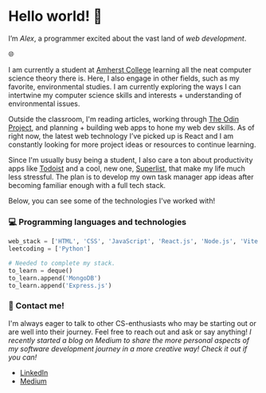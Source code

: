 # Hello world! 👋

I’m _Alex_, a programmer excited about the vast land of _web development_.

🌐

I am currently a student at [Amherst College](https://www.amherst.edu/) learning all the neat computer science theory there is. Here, I also engage in other fields, such as my favorite, environmental studies. I am currently exploring the ways I can intertwine my computer science skills and interests + understanding of environmental issues.

Outside the classroom, I'm reading articles, working through [The Odin Project](https://www.theodinproject.com/), and planning + building web apps to hone my web dev skills. As of right now, the latest web technology I’ve picked up is React and I am constantly looking for more project ideas or resources to continue learning.

Since I'm usually busy being a student, I also care a ton about productivity apps like [Todoist](https://www.todoist.com/) and a cool, new one, [Superlist](https://www.superlist.com/), that make my life much less stressful. The plan is to develop my own task manager app ideas after becoming familiar enough with a full tech stack.

Below, you can see some of the technologies I've worked with!

### 💻 Programming languages and technologies

```python
web_stack = ['HTML', 'CSS', 'JavaScript', 'React.js', 'Node.js', 'Vite']
leetcoding = ['Python']

# Needed to complete my stack.
to_learn = deque()
to_learn.append('MongoDB')
to_learn.append('Express.js')
```

### 💬 Contact me!

I'm always eager to talk to other CS-enthusiasts who may be starting out or are well into their journey. Feel free to reach out and ask or say anything! _I recently started a blog on Medium to share the more personal aspects of my software development journey in a more creative way! Check it out if you can!_

-   [LinkedIn](https://www.linkedin.com/in/alexander-guel-2664a626b/)
-   [Medium](https://medium.com/@xgontheweb)
